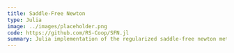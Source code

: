 ```yaml
---
title: Saddle-Free Newton
type: Julia
image: ../images/placeholder.png
code: https://github.com/RS-Coop/SFN.jl
summary: Julia implementation of the regularized saddle-free newton method for unconstrained non-convex optimization.
---
```

